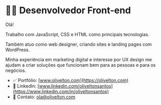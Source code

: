 # 🧑‍💻 Desenvolvedor Front-end

Olá!

Trabalho com JavaScript, CSS e HTML como principais tecnologias.

Também atuo como web designer, criando sites e landing pages com WordPress.

Minha experiência em marketing digital e interesse por UX design me ajudam a criar soluções que funcionam bem para as pessoas e para os negócios.

- ✅ Portfólio: [www.olivelton.com](https://olivelton.com)
- 💼 LinkedIn: [www.linkedin.com/oliveltonsantos](https://www.linkedin.com/in/oliveltonsantos)
- 💬 Contato: ola@olivelton.com
